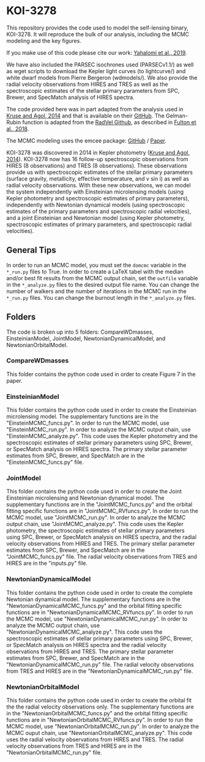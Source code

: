 # KOI-3278

This repository provides the code used to model the self-lensing binary, KOI-3278. It will reproduce the bulk of our analysis, including the MCMC modeling and the key figures.

If you make use of this code please cite our work: [Yahalomi et al., 2019](https://arxiv.org/abs/1904.11063).

We have also included the PARSEC isochrones used (PARSECv1.1/) as well as wget scripts to download the Kepler light curves (to lightcurve/) and white dwarf models from Pierre Bergeron (wdmodels/). We also provide the radial velocity observations from HIRES and TRES as well as the spectroscopic estimates of the stellar primary parameters from SPC, Brewer, and SpecMatch analysis of HIRES spectra.

The code provided here was in part adapted from the analysis used in [Kruse and Agol, 2014](https://science.sciencemag.org/content/344/6181/275) and that is available on their [GitHub](https://github.com/ethankruse/koi3278). The Gelman-Rubin function is adapted from the [RadVel Github](https://github.com/California-Planet-Search/radvel), as described in [Fulton et al., 2018](http://adsabs.harvard.edu/abs/2018PASP..130d4504F).

The MCMC modeling uses the emcee package: [GitHub](https://github.com/dfm/emcee) / [Paper](https://arxiv.org/abs/1202.3665).

KOI-3278 was discovered in 2014 in Kepler photometry ([Kruse and Agol, 2014](https://science.sciencemag.org/content/344/6181/275)). KOI-3278 now has 16 follow-up spectroscopic observations from HIRES (8 observations) and TRES (8 observations). These observations provide us with spectroscopic estimates of the stellar primary parameters (surface gravity, metallicity, effective temperature, and v sin i) as well as radial velocity observations. With these new observations, we can model the system independently with Einsteinian microlensing models (using Kepler photometry and spectroscopic estimates of primary parameters), independently with Newtonian dynamical models (using spectroscopic estimates of the primary parameters and spectroscopic radial velocities), and a joint Einsteinian and Newtonian model (using Kepler photometry, spectroscopic estimates of primary parameters, and spectroscopic radial velocities).


## General Tips
In order to run an MCMC model, you must set the `domcmc` variable in the `*_run.py` files to True. In order to create a LaTeX tabel with the median and/or best fit results from the MCMC output chain, set the `outfile` variable in the `*_analyze.py` files to the desired output file name. You can change the number of walkers and the number of iterations in the MCMC run in the `*_run.py` files. You can change the burnout length in the `*_analyze.py` files.



## Folders

The code is broken up into 5 folders: CompareWDmasses, EinsteinianModel, JointModel, NewtonianDynamicalModel, and NewtonianOrbitalModel.



### CompareWDmasses

This folder contains the python code used in order to create Figure 7 in the paper.


### EinsteinianModel

This folder contains the python code used in order to create the Einsteinian microlensing model. The supplementary functions are in the "EinsteinMCMC_funcs.py". In order to run the MCMC model, use "EinsteinMCMC_run.py". In order to analyze the MCMC output chain, use "EinsteinMCMC_analyze.py". This code uses the Kepler photometry and the spectroscopic estimates of stellar primary parameters using SPC, Brewer, or SpecMatch analysis on HIRES spectra. The primary stellar parameter estimates from SPC, Brewer, and SpecMatch are in the "EinsteinMCMC_funcs.py" file.


### JointModel

This folder contains the python code used in order to create the Joint Einsteinian microlensing and Newtonian dynamical model.  The supplementary functions are in the "JointMCMC_funcs.py" and the orbital fitting specific functions are in "JointMCMC_RVfuncs.py". In order to run the MCMC model, use "JointMCMC_run.py". In order to analyze the MCMC output chain, use "JointMCMC_analyze.py". This code uses the Kepler photometry, the spectroscopic estimates of stellar primary parameters using SPC, Brewer, or SpecMatch analysis on HIRES spectra, and the radial velocity observations from HIRES and TRES. The primary stellar parameter estimates from SPC, Brewer, and SpecMatch are in the "JointMCMC_funcs.py" file. The radial velocity observations from TRES and HIRES are in the "inputs.py" file.

### NewtonianDynamicalModel

This folder contains the python code used in order to create the complete Newtonian dynamical model. The supplementary functions are in the "NewtonianDynamicalMCMC_funcs.py" and the orbital fitting specific functions are in "NewtonianDynamicalMCMC_RVfuncs.py". In order to run the MCMC model, use "NewtonianDynamicalMCMC_run.py". In order to analyze the MCMC output chain, use "NewtonianDynamicalMCMC_analyze.py". This code uses the spectroscopic estimates of stellar primary parameters using SPC, Brewer, or SpecMatch analysis on HIRES spectra and the radial velocity observations from HIRES and TRES. The primary stellar parameter estimates from SPC, Brewer, and SpecMatch are in the "NewtonianDynamicalMCMC_run.py" file. The radial velocity observations from TRES and HIRES are in the "NewtonianDynamicalMCMC_run.py" file.


### NewtonianOrbitalModel

This folder contains the python code used in order to create the orbital fit the the radial velocity observations only. The supplementary functions are in the "NewtonianOrbitalMCMC_funcs.py" and the orbital fitting specific functions are in "NewtonianOrbitalMCMC_RVfuncs.py". In order to run the MCMC model, use "NewtonianOrbitalMCMC_run.py". In order to analyze the MCMC ouput chain, use "NewtonianOrbitalMCMC_analyze.py". This code uses the radial velocity observations from HIRES and TRES. The radial velocity observations from TRES and HIRES are in the "NewtonianOrbitalMCMC_run.py" file.





